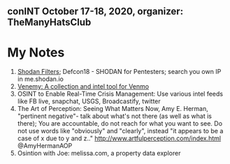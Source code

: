 ## conINT October 17-18, 2020, organizer: TheManyHatsClub

# My Notes

1. [Shodan Filters](https://github.com/javierolmedo/shodan-filters); Defcon18 - SHODAN for Pentesters; search you own IP in me.shodan.io
2. [Venemy: A collection and intel tool for Venmo](https://github.com/mportatoes/venemy)
3. OSINT to Enable Real-Time Crisis Management: Use various intel feeds like FB live, snapchat, USGS, Broadcastify, twitter 
4. The Art of Perception:  Seeing What Matters Now, Amy E. Herman, 
"pertinent negative"- talk about what's not there (as well as what is there); You are accountable, do not reach for what you want to see. Do not use words like "obviously" and "clearly", instead "it appears to be a case of x due to y and z.." 
http://www.artfulperception.com/index.html  @AmyHermanAOP
5.  Osintion with Joe:  melissa.com, a property data explorer

